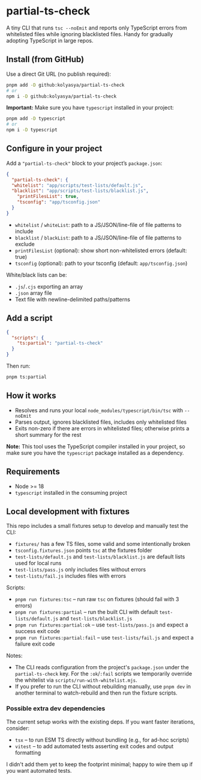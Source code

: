 # partial-ts-check

A tiny CLI that runs `tsc --noEmit` and reports only TypeScript errors from whitelisted files while ignoring blacklisted files. Handy for gradually adopting TypeScript in large repos.

## Install (from GitHub)

Use a direct Git URL (no publish required):

```sh
pnpm add -D github:kolyasya/partial-ts-check
# or
npm i -D github:kolyasya/partial-ts-check
```

**Important:** Make sure you have `typescript` installed in your project:

```sh
pnpm add -D typescript
# or
npm i -D typescript
```

## Configure in your project

Add a `"partial-ts-check"` block to your project’s `package.json`:

```json
{
  "partial-ts-check": {
  "whitelist": "app/scripts/test-lists/default.js",
  "blacklist": "app/scripts/test-lists/blacklist.js",
    "printFilesList": true,
    "tsconfig": "app/tsconfig.json"
  }
}
```

- `whitelist` / `whiteList`: path to a JS/JSON/line-file of file patterns to include
- `blacklist` / `blackList`: path to a JS/JSON/line-file of file patterns to exclude
- `printFilesList` (optional): show short non-whitelisted errors (default: true)
- `tsconfig` (optional): path to your tsconfig (default: `app/tsconfig.json`)

White/black lists can be:

- `.js`/`.cjs` exporting an array
- `.json` array file
- Text file with newline-delimited paths/patterns

## Add a script

```json
{
  "scripts": {
    "ts:partial": "partial-ts-check"
  }
}
```

Then run:

```sh
pnpm ts:partial
```

## How it works

- Resolves and runs your local `node_modules/typescript/bin/tsc` with `--noEmit`
- Parses output, ignores blacklisted files, includes only whitelisted files
- Exits non-zero if there are errors in whitelisted files; otherwise prints a short summary for the rest

**Note:** This tool uses the TypeScript compiler installed in your project, so make sure you have the `typescript` package installed as a dependency.

## Requirements

- Node >= 18
- `typescript` installed in the consuming project

## Local development with fixtures

This repo includes a small fixtures setup to develop and manually test the CLI:

- `fixtures/` has a few TS files, some valid and some intentionally broken
- `tsconfig.fixtures.json` points `tsc` at the fixtures folder
- `test-lists/default.js` and `test-lists/blacklist.js` are default lists used for local runs
- `test-lists/pass.js` only includes files without errors
- `test-lists/fail.js` includes files with errors

Scripts:

- `pnpm run fixtures:tsc` – run raw `tsc` on fixtures (should fail with 3 errors)
- `pnpm run fixtures:partial` – run the built CLI with default `test-lists/default.js` and `test-lists/blacklist.js`
- `pnpm run fixtures:partial:ok` – use `test-lists/pass.js` and expect a success exit code
- `pnpm run fixtures:partial:fail` – use `test-lists/fail.js` and expect a failure exit code

Notes:

- The CLI reads configuration from the project's `package.json` under the `partial-ts-check` key. For the `:ok`/`:fail` scripts we temporarily override the whitelist via `scripts/run-with-whitelist.mjs`.
- If you prefer to run the CLI without rebuilding manually, use `pnpm dev` in another terminal to watch-rebuild and then run the fixture scripts.

### Possible extra dev dependencies

The current setup works with the existing deps. If you want faster iterations, consider:

- `tsx` – to run ESM TS directly without bundling (e.g., for ad-hoc scripts)
- `vitest` – to add automated tests asserting exit codes and output formatting

I didn't add them yet to keep the footprint minimal; happy to wire them up if you want automated tests.
